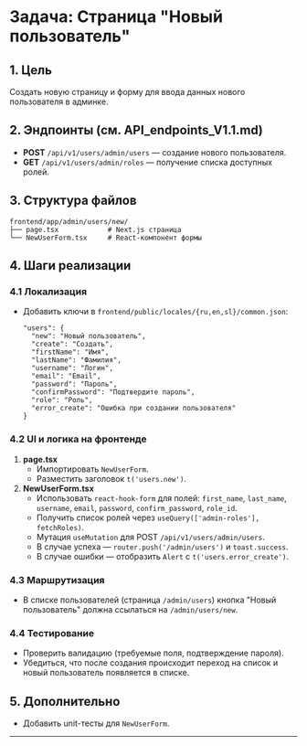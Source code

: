 # Задача: Страница "Новый пользователь"

## 1. Цель
Создать новую страницу и форму для ввода данных нового пользователя в админке.

## 2. Эндпоинты (см. API_endpoints_V1.1.md)
- **POST** `/api/v1/users/admin/users` — создание нового пользователя.
- **GET** `/api/v1/users/admin/roles` — получение списка доступных ролей.

## 3. Структура файлов
```
frontend/app/admin/users/new/
├── page.tsx            # Next.js страница
└── NewUserForm.tsx     # React-компонент формы
```  

## 4. Шаги реализации

### 4.1 Локализация
- Добавить ключи в `frontend/public/locales/{ru,en,sl}/common.json`:
  ```jsonc
  "users": {
    "new": "Новый пользователь",
    "create": "Создать",
    "firstName": "Имя",
    "lastName": "Фамилия",
    "username": "Логин",
    "email": "Email",
    "password": "Пароль",
    "confirmPassword": "Подтвердите пароль",
    "role": "Роль",
    "error_create": "Ошибка при создании пользователя"
  }
  ```

### 4.2 UI и логика на фронтенде
1. **page.tsx**
   - Импортировать `NewUserForm`.
   - Разместить заголовок `t('users.new')`.
2. **NewUserForm.tsx**
   - Использовать `react-hook-form` для полей: `first_name`, `last_name`, `username`, `email`, `password`, `confirm_password`, `role_id`.
   - Получить список ролей через `useQuery(['admin-roles'], fetchRoles)`.
   - Мутация `useMutation` для POST `/api/v1/users/admin/users`.
   - В случае успеха — `router.push('/admin/users')` и `toast.success`.
   - В случае ошибки — отобразить `Alert` с `t('users.error_create')`.

### 4.3 Маршрутизация
- В списке пользователей (страница `/admin/users`) кнопка "Новый пользователь" должна ссылаться на `/admin/users/new`.

### 4.4 Тестирование
- Проверить валидацию (требуемые поля, подтверждение пароля).
- Убедиться, что после создания происходит переход на список и новый пользователь появляется в списке.

## 5. Дополнительно
- Добавить unit-тесты для `NewUserForm`.

---
